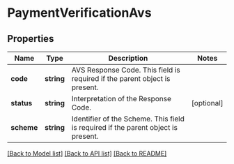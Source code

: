 # PaymentVerificationAvs

## Properties
Name | Type | Description | Notes
------------ | ------------- | ------------- | -------------
**code** | **string** | AVS Response Code. This field is required if the parent object is present. | 
**status** | **string** | Interpretation of the Response Code. | [optional] 
**scheme** | **string** | Identifier of the Scheme. This field is required if the parent object is present. | 

[[Back to Model list]](../README.md#documentation-for-models) [[Back to API list]](../README.md#documentation-for-api-endpoints) [[Back to README]](../README.md)


